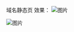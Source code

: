 域名静态页
效果：
![图片](https://github.com/user-attachments/assets/97d927c9-a4ac-4573-8796-345551a5fdb7)

![图片](https://github.com/user-attachments/assets/17dca6ae-1e7b-4f31-85af-966a14b95566)
